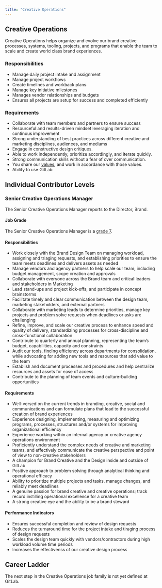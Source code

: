 ```yaml
---
title: "Creative Operations"
---
```


## Creative Operations

Creative Operations helps organize and evolve our brand creative processes, systems, tooling, projects, and programs that enable the team to scale and create world class brand experiences.


### Responsibilities

- Manage daily project intake and assignment
- Manage project workflows
- Create timelines and workback plans
- Manage key initiative milestones
- Manages vendor relationships and budgets
- Ensures all projects are setup for success and completed efficiently


### Requirements

- Collaborate with team members and partners to ensure success
- Resourceful and results-driven mindset leveraging iteration and continous improvement
- Strong understanding of best practices across different creative and marketing disciplines, audiences, and mediums
- Engage in constructive design critiques.
- Able to work independently, prioritize accordingly, and iterate quickly.
- Strong communication skills without a fear of over communication.
- You share our [values](https://about.gitlab.com/handbook/values/), and work in accordance with those values.
- Ability to use GitLab

## Individual Contributor Levels

### Senior Creative Operations Manager

The Senior Creative Operations Manager reports to the Director, Brand.


#### Job Grade

The Senior Creative Operations Manager is a [grade 7](https://about.gitlab.com/handbook/total-rewards/compensation/compensation-calculator/#gitlab-job-grades).

#### Responsibilities

- Work closely with the Brand Design Team on managing workload, assigning and triaging requests, and establishing priorities to ensure the team meets deadlines and delivers assets as needed
- Manage vendors and agency partners to help scale our team, including budget management, scope creation and approvals
- Collaborate with everyone across the Brand team and critical leaders and stakeholders in Marketing
- Lead stand-ups and project kick-offs, and participate in concept brainstorms
- Facilitate timely and clear communication between the design team, marketing stakeholders, and external partners
- Collaborate with marketing leads to determine priorities, manage key projects and problem solve requests when deadlines or asks are challenging
- Refine, improve, and scale our creative process to enhance speed and quality of delivery, standardizing processes for cross-discipline and cross-functional collaboration
- Contribute to quarterly and annual planning, representing the team’s budget, capabilities, capacity and constraints
- Audit our tools, finding efficiency across departments for consolidation, while advocating for adding new tools and resources that add value to the team
- Establish and document processes and procedures and help centralize resources and assets for ease of access
- Contribute to the planning of team events and culture-building opportunities


#### Requirements

- Well-versed on the current trends in branding, creative, social and communications and can formulate plans that lead to the successful creation of brand experiences
- Experience designing, implementing, measuring and optimizing programs, processes, structures and/or systems for improving organizational efficiency
- Experience working within an internal agency or creative agency operations environment
- Proficiently understand the complex needs of creative and marketing teams, and effectively communicate the creative perspective and point of view to non-creative stakeholders
- A champion for Brand Creative and the Design inside and outside of GitLab
- Positive approach to problem solving through analytical thinking and operational efficacy
- Ability to prioritize multiple projects and tasks, manage changes, and reliably meet deadlines
- A genuine passion for brand creative and creative operations; track record instilling operational excellence for a creative team
- A strong creative eye and the ability to be a brand steward


#### Performance Indicators

- Ensures successful completion and review of design requests
- Reduces the turnaround time for the project intake and tiraging process of design requests
- Scales the design team quickly with vendors/contractors during high workload volume time periods
- Increases the effectivenss of our creative design process


## Career Ladder

The next step in the Creative Operations job family is not yet defined at GitLab.

